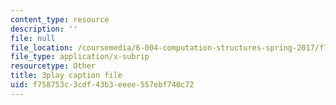 ```yaml
---
content_type: resource
description: ''
file: null
file_location: /coursemedia/6-004-computation-structures-spring-2017/f758753c3cdf43b3eeee557ebf740c72_Ouk7t7ViTfI.srt
file_type: application/x-subrip
resourcetype: Other
title: 3play caption file
uid: f758753c-3cdf-43b3-eeee-557ebf740c72
---
```

